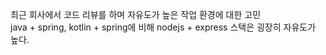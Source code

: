 최근 회사에서 코드 리뷰를 하며 자유도가 높은 작업 환경에 대한 고민\
java + spring, kotlin + spring에 비해 nodejs + express 스택은 굉장히 자유도가 높다.


